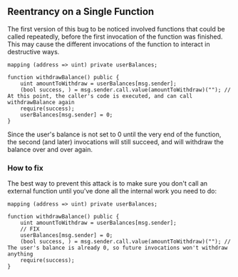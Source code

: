 <h2>Reentrancy on a Single Function</h2>
The first version of this bug to be noticed involved functions that could be called repeatedly, before the first invocation of the function was finished. This may cause the different invocations of the function to interact in destructive ways.

```
mapping (address => uint) private userBalances;

function withdrawBalance() public {
    uint amountToWithdraw = userBalances[msg.sender];
    (bool success, ) = msg.sender.call.value(amountToWithdraw)(""); // At this point, the caller's code is executed, and can call withdrawBalance again
    require(success);
    userBalances[msg.sender] = 0;
}

```

Since the user's balance is not set to 0 until the very end of the function, the second (and later) invocations will still succeed, and will withdraw the balance over and over again.
<h3>How to fix</h3>
The best way to prevent this attack is to make sure you don't call an external function until you've done all the internal work you need to do:

```
mapping (address => uint) private userBalances;

function withdrawBalance() public {
    uint amountToWithdraw = userBalances[msg.sender];
    // FIX
    userBalances[msg.sender] = 0;
    (bool success, ) = msg.sender.call.value(amountToWithdraw)(""); // The user's balance is already 0, so future invocations won't withdraw anything
    require(success);
}

```
